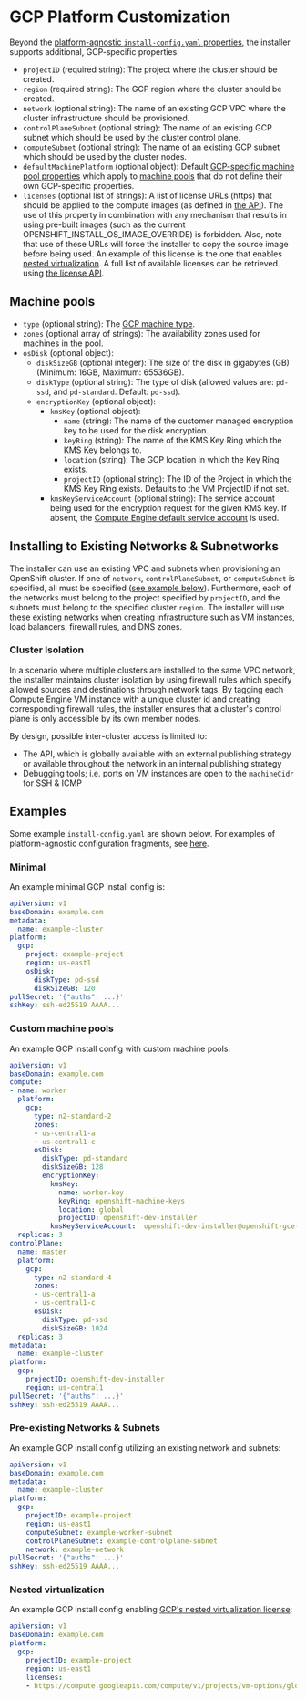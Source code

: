 # GCP Platform Customization

Beyond the [platform-agnostic `install-config.yaml` properties](../customization.md#platform-customization), the installer supports additional, GCP-specific properties.

* `projectID` (required string): The project where the cluster should be created.
* `region` (required string): The GCP region where the cluster should be created.
* `network` (optional string): The name of an existing GCP VPC where the cluster infrastructure should be provisioned.
* `controlPlaneSubnet` (optional string): The name of an existing GCP subnet which should be used by the cluster control plane.
* `computeSubnet` (optional string): The name of an existing GCP subnet which should be used by the cluster nodes.
* `defaultMachinePlatform` (optional object): Default [GCP-specific machine pool properties](#machine-pools) which apply to [machine pools](../customization.md#machine-pools) that do not define their own GCP-specific properties.
* `licenses` (optional list of strings): A list of license URLs (https) that should be applied to the compute images (as defined in [the API][compute-images]). The use of this property in combination with any mechanism that results in using pre-built images (such as the current OPENSHIFT_INSTALL_OS_IMAGE_OVERRIDE) is forbidden. Also, note that use of these URLs will force the installer to copy the source image before being used. An example of this license is the one that enables [nested virtualization][gcp-nested]. A full list of available licenses can be retrieved using [the license API][license-api].

## Machine pools

* `type` (optional string): The [GCP machine type][machine-type].
* `zones` (optional array of strings): The availability zones used for machines in the pool.
* `osDisk` (optional object):
    * `diskSizeGB` (optional integer): The size of the disk in gigabytes (GB) (Minimum: 16GB, Maximum: 65536GB).
    * `diskType` (optional string): The type of disk (allowed values are: `pd-ssd`, and `pd-standard`. Default: `pd-ssd`).
    * `encryptionKey` (optional object):
      * `kmsKey` (optional object):
        * `name` (string): The name of the customer managed encryption key to be used for the disk encryption.
        * `keyRing` (string): The name of the KMS Key Ring which the KMS Key belongs to.
        * `location` (string): The GCP location in which the Key Ring exists.
        * `projectID` (optional string): The ID of the Project in which the KMS Key Ring exists. Defaults to the VM ProjectID if not set.
      * `kmsKeyServiceAccount` (optional string): The service account being used for the encryption request for the given KMS key. If absent, the [Compute Engine default service account][default-service-account] is used.

## Installing to Existing Networks & Subnetworks

The installer can use an existing VPC and subnets when provisioning an OpenShift cluster. If one of `network`, `controlPlaneSubnet`, or `computeSubnet` is specified, all must be specified ([see example below](#pre-existing-networks--subnets)). Furthermore, each of the networks must belong to the project specified by `projectID`, and the subnets must belong to the specified cluster `region`. The installer will use these existing networks when creating infrastructure such as VM instances, load balancers, firewall rules, and DNS zones.

### Cluster Isolation

In a scenario where multiple clusters are installed to the same VPC network, the installer maintains cluster isolation by using firewall rules which specify allowed sources and destinations through network tags. By tagging each Compute Engine VM instance with a unique cluster id and creating corresponding firewall rules, the installer ensures that a cluster's control plane is only accessible by its own member nodes.

By design, possible inter-cluster access is limited to:
* The API, which is globally available with an external publishing strategy or available throughout the network in an internal publishing strategy
* Debugging tools; i.e. ports on VM instances are open to the `machineCidr` for SSH & ICMP

## Examples

Some example `install-config.yaml` are shown below.
For examples of platform-agnostic configuration fragments, see [here](../customization.md#examples).

### Minimal

An example minimal GCP install config is:

```yaml
apiVersion: v1
baseDomain: example.com
metadata:
  name: example-cluster
platform:
  gcp:
    project: example-project
    region: us-east1
    osDisk:
      diskType: pd-ssd
      diskSizeGB: 120
pullSecret: '{"auths": ...}'
sshKey: ssh-ed25519 AAAA...
```

### Custom machine pools

An example GCP install config with custom machine pools:

```yaml
apiVersion: v1
baseDomain: example.com
compute:
- name: worker
  platform:
    gcp:
      type: n2-standard-2
      zones:
      - us-central1-a
      - us-central1-c
      osDisk:
        diskType: pd-standard
        diskSizeGB: 128
        encryptionKey:
          kmsKey:
            name: worker-key
            keyRing: openshift-machine-keys
            location: global
            projectID: openshift-dev-installer
          kmsKeyServiceAccount:  openshift-dev-installer@openshift-gce-devel.iam.gserviceaccount.com
  replicas: 3
controlPlane:
  name: master
  platform:
    gcp:
      type: n2-standard-4
      zones:
      - us-central1-a
      - us-central1-c
      osDisk:
        diskType: pd-ssd
        diskSizeGB: 1024
  replicas: 3
metadata:
  name: example-cluster
platform:
  gcp:
    projectID: openshift-dev-installer
    region: us-central1
pullSecret: '{"auths": ...}'
sshKey: ssh-ed25519 AAAA...
```

### Pre-existing Networks & Subnets

An example GCP install config utilizing an existing network and subnets:

```yaml
apiVersion: v1
baseDomain: example.com
metadata:
  name: example-cluster
platform:
  gcp:
    projectID: example-project
    region: us-east1
    computeSubnet: example-worker-subnet
    controlPlaneSubnet: example-controlplane-subnet
    network: example-network
pullSecret: '{"auths": ...}'
sshKey: ssh-ed25519 AAAA...
```

### Nested virtualization

An example GCP install config enabling [GCP's nested virtualization license][gcp-nested]:

```yaml
apiVersion: v1
baseDomain: example.com
platform:
  gcp:
    projectID: example-project
    region: us-east1
    licenses:
    - https://compute.googleapis.com/compute/v1/projects/vm-options/global/licenses/enable-vmx
```

[machine-type]: https://cloud.google.com/compute/docs/machine-types
[compute-images]: https://cloud.google.com/compute/docs/reference/rest/v1/images
[gcp-nested]: https://cloud.google.com/compute/docs/instances/enable-nested-virtualization-vm-instances
[license-api]: https://cloud.google.com/compute/docs/reference/rest/v1/licenses/list
[default-service-account]: https://cloud.google.com/compute/docs/access/service-accounts#compute_engine_service_account
